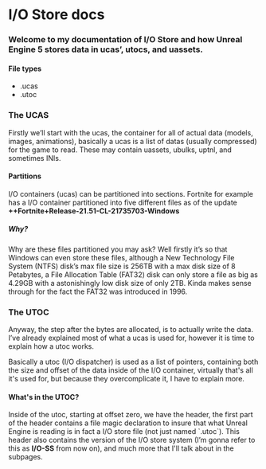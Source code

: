 <h1>I/O Store docs</h1>

<h3>Welcome to my documentation of I/O Store and how Unreal Engine 5 stores data in ucas’, utocs, and uassets.</h3>

<h4>File types</h4>
<ul>
  <li>.ucas</li>
  <li>.utoc</li>
</ul>

<h3>The UCAS</h3>
<p>Firstly we’ll start with the ucas, the container for all of actual data (models, images, animations), basically a ucas is a list of datas (usually compressed) for the game to read. These may contain uassets, ubulks, uptnl, and sometimes INIs.</p>

<h4>Partitions</h4>
<p>I/O containers (ucas) can be partitioned into sections. Fortnite for example has a I/O container partitioned into five different files as of the update <b>++Fortnite+Release-21.51-CL-21735703-Windows</b></p>

<h5>Why?</h5>
<p>Why are these files partitioned you may ask? Well firstly it’s so that Windows can even store these files, although a New Technology File System (NTFS) disk’s max file size is 256TB with a max disk size of 8 Petabytes, a File Allocation Table (FAT32) disk can only store a file as big as 4.29GB with a astonishingly low disk size of only 2TB. Kinda makes sense through for the fact the FAT32 was introduced in 1996. 
</p>

<h3>The UTOC</h3>
<p>Anyway, the step after the bytes are allocated, is to actually write the data. I’ve already explained most of what a ucas is used for, however it is time to explain how a utoc works.</p>

<p>Basically a utoc (I/O dispatcher) is used as a list of pointers, containing both the size and offset of the data inside of the I/O container, virtually that's all it's used for, but because they overcomplicate it, I have to explain more.</p>

<h4>What's in the UTOC?</h4>
<p>Inside of the utoc, starting at offset zero, we have the header, the first part of the header contains a file magic declaration to insure that what Unreal Engine is reading is in fact a I/O store file (not just named `.utoc`). This header also contains the version of the I/O store system (I’m gonna refer to this as <b>I/O-SS</b> from now on), and much more that I'll talk about in the subpages.</p>
